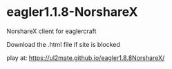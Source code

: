 # eagler1.1.8-NorshareX
NorshareX client for eaglercraft


Download the .html file if site is blocked

play at: https://ul2mate.github.io/eagler1.8.8NorshareX/
